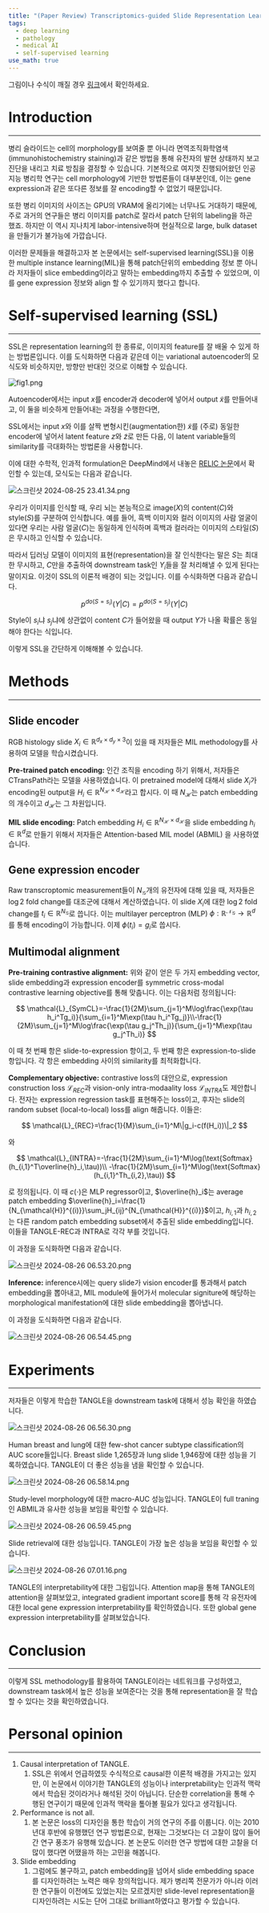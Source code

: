 ```yaml
---
title: "(Paper Review) Transcriptomics-guided Slide Representation Learning in Computational Pathology"
tags:
  - deep learning
  - pathology
  - medical AI
  - self-supervised learning
use_math: true
---
```


그림이나 수식이 깨질 경우 [링크](https://jryoungw.notion.site/Paper-Review-Transcriptomics-guided-Slide-Representation-Learning-in-Computational-Pathology-11822b934f564587b1be77764217fa03?pvs=4)에서 확인하세요.


# Introduction

---

병리 슬라이드는 cell의 morphology를 보여줄 뿐 아니라 면역조직화학염색(immunohistochemistry staining)과 같은 방법을 통해 유전자의 발현 상태까지 보고 진단을 내리고 치료 방침을 결정할 수 있습니다. 기본적으로 여지껏 진행되어왔던 인공지능 병리학 연구는 cell morphology에 기반한 방법론들이 대부분인데, 이는 gene expression과 같은 또다른 정보를 잘 encoding할 수 없었기 때문입니다.

또한 병리 이미지의 사이즈는 GPU의 VRAM에 올리기에는 너무나도 거대하기 때문에, 주로 과거의 연구들은 병리 이미지를 patch로 잘라서 patch 단위의 labeling을 하곤 했죠. 하지만 이 역시 지나치게 labor-intensive하며 현실적으로 large, bulk dataset을 만들기가 불가능에 가깝습니다.

이러한 문제들을 해결하고자 본 논문에서는 self-supervised learning(SSL)을 이용한 multiple instance learning(MIL)을 통해 patch단위의 embedding 정보 뿐 아니라 저자들이 slice embedding이라고 말하는 embedding까지 추출할 수 있었으며, 이를 gene expression 정보와 align 할 수 있기까지 했다고 합니다.

# Self-supervised learning (SSL)

---

SSL은 representation learning의 한 종류로, 이미지의 feature를 잘 배울 수 있게 하는 방법론입니다. 이를 도식화하면 다음과 같은데 이는 variational autoencoder의 모식도와 비슷하지만, 방향만 반대인 것으로 이해할 수 있습니다.

![fig1.png](/img/TANGLE/fig1.png)

Autoencoder에서는 input $x$를 encoder과 decoder에 넣어서 output $\widetilde{x}$를 만들어내고, 이 둘을 비슷하게 만들어내는 과정을 수행한다면,

SSL에서는 input $x$와 이를 살짝 변형시킨(augmentation한) $\widetilde{x}$를 (주로) 동일한 encoder에 넣어서 latent feature $z$와 $\widetilde{z}$로 만든 다음, 이 latent variable들의 similarity를 극대화하는 방법론을 사용합니다.

이에 대한 수학적, 인과적 formulation은 DeepMind에서 내놓은 [RELIC 논문](https://arxiv.org/abs/2010.07922)에서 확인할 수 있는데, 모식도는 다음과 같습니다.

![스크린샷 2024-08-25 23.41.34.png](/img/TANGLE/fig2.png)

우리가 이미지를 인식할 때, 우리 뇌는 본능적으로 image($X$)의 content($C$)와 style($S$)를 구분하여 인식합니다. 예를 들어, 흑백 이미지와 컬러 이미지의 사람 얼굴이 있다면 우리는 사람 얼굴($C$)는 동일하게 인식하며 흑백과 컬러라는 이미지의 스타일($S$)은 무시하고 인식할 수 있습니다.

따라서 딥러닝 모델이 이미지의 표현(representation)을 잘 인식한다는 말은 $S$는 최대한 무시하고, $C$만을 추출하여 downstream task인 $Y_i$들을 잘 처리해낼 수 있게 된다는 말이지요. 이것이 SSL의 이론적 배경이 되는 것입니다. 이를 수식화하면 다음과 같습니다.


$$
p^{do(S=s_i)}(Y|C)=p^{do(S=s_j)}(Y|C)
$$


Style이 $s_i$냐 $s_j$냐에 상관없이 content $C$가 들어왔을 때 output $Y$가 나올 확률은 동일해야 한다는 식입니다.

이렇게 SSL을 간단하게 이해해볼 수 있습니다.

# Methods

---

## Slide encoder

RGB histology slide $X_i\in\mathbb{R}^{d_x\times d_y\times 3}$이 있을 때 저자들은 MIL methodology를 사용하여 모델을 학습시켰습니다.

**Pre-trained patch encoding:** 인간 조직을 encoding 하기 위해서, 저자들은 CTransPath라는 모델을 사용하였습니다. 이 pretrained model에 대해서 slide $X_i$가 encoding된 output을 $H_i\in\mathbb{R}^{N_\mathcal{H}\times d_{\mathcal{H}}}$라고 합시다. 이 때 $N_{\mathcal{H}}$는 patch embedding의 개수이고 $d_{\mathcal{H}}$는 그 차원입니다.

**MIL slide encoding:** Patch embedding $H_i\in\mathbb{R}^{N_\mathcal{H}\times d_{\mathcal{H}}}$을 slide embedding $h_i\in\mathbb{R}^{d}$로 만들기 위해서 저자들은 Attention-based MIL model (ABMIL) 을 사용하였습니다.

## Gene expression encoder

Raw transcroptomic measurement들이 $N_{\mathcal{G}}$개의 유전자에 대해 있을 때, 저자들은 $\log 2$ fold change를 대조군에 대해서 계산하였습니다. 이 slide $X_i$에 대한 $\log 2$ fold change를 $t_i\in\mathbb{R}^{N_{\mathcal{G}}}$로 씁니다. 이는 multilayer perceptron (MLP) $\phi:\mathbb{R}^{\mathcal{N_{\mathcal{G}}}}\to\mathbb{R}^d$를 통해 encoding이 가능합니다. 이제 $\phi(t_i)=g_i$로 씁시다.

## Multimodal alignment

**Pre-training contrastive alignment:** 위와 같이 얻은 두 가지 embedding vector, slide embedding과 expression encoder를 symmetric cross-modal contrastive learning objective를 통해 맞춥니다. 이는 다음처럼 정의됩니다:


$$
\mathcal{L}_{SymCL}=-\frac{1}{2M}\sum_{j=1}^M\log\frac{\exp(\tau h_i^Tg_i)}{\sum_{i=1}^M\exp(\tau h_i^Tg_j)}\\-\frac{1}{2M}\sum_{j=1}^M\log\frac{\exp(\tau g_j^Th_j)}{\sum_{j=1}^M\exp(\tau g_j^Th_i)}
$$


이 때 첫 번째 항은 slide-to-expression 항이고, 두 번째 항은 expression-to-slide 항입니다. 각 항은 embedding 사이의 similarity를 최적화합니다.

**Complementary objective:** contrastive loss의 대안으로, expression construction loss $\mathcal{L}_{REC}$과 vision-only intra-modaality loss $\mathcal{L}_{INTRA}$도 제안합니다. 전자는 expression regression task를 표현해주는 loss이고, 후자는 slide의 random subset (local-to-local) loss를 align 해줍니다. 이들은:


$$
\mathcal{L}_{REC}=\frac{1}{M}\sum_{i=1}^M\|g_i-c(f(H_i))\|_2
$$


와


$$
\mathcal{L}_{INTRA}=-\frac{1}{2M}\sum_{i=1}^M\log(\text{Softmax}(h_{i,1}^T\overline{h}_i,\tau))\\
-\frac{1}{2M}\sum_{i=1}^M\log(\text{Softmax}(h_{i,1}^Th_{i,2},\tau))
$$


로 정의됩니다. 이 때 $c(\cdot)$은 MLP regressor이고, $\overline{h}_i$는 average patch embedding $\overline{h}_i=\frac{1}{N_{\mathcal{H}}^{(i)}}\sum_jH_{ij}^{N_{\mathcal{H}}^{(i)}}$이고, $h_{i,1}$과 $h_{i,2}$는 다른 random patch embedding subset에서 추출된 slide embedding입니다. 이들을 TANGLE-REC과 INTRA로 각각 부를 것입니다.

이 과정을 도식화하면 다음과 같습니다.

![스크린샷 2024-08-26 06.53.20.png](/img/TANGLE/fig3.png)

**Inference:** inference시에는 query slide가 vision encoder를 통과해서 patch embedding을 뽑아내고, MIL module에 들어가서 molecular signiture에 해당하는 morphological manifestation에 대한 slide embedding을 뽑아냅니다.

이 과정을 도식화하면 다음과 같습니다.

![스크린샷 2024-08-26 06.54.45.png](/img/TANGLE/fig4.png)

# Experiments

---

저자들은 이렇게 학습한 TANGLE을 downstream task에 대해서 성능 확인을 하였습니다.

![스크린샷 2024-08-26 06.56.30.png](/img/TANGLE/fig5.png)

Human breast and lung에 대한 few-shot cancer subtype classification의 AUC score들입니다. Breast slide 1,265장과 lung slide 1,946장에 대한 성능을 기록하였습니다. TANGLE이 더 좋은 성능을 냄을 확인할 수 있습니다.

![스크린샷 2024-08-26 06.58.14.png](/img/TANGLE/fig6.png)

Study-level morphology에 대한 macro-AUC 성능입니다. TANGLE이 full traning인 ABMIL과 유사한 성능을 보임을 확인할 수 있습니다.

![스크린샷 2024-08-26 06.59.45.png](/img/TANGLE/fig7.png)

Slide retrieval에 대한 성능입니다. TANGLE이 가장 높은 성능을 보임을 확인할 수 있습니다.

![스크린샷 2024-08-26 07.01.16.png](/img/TANGLE/fig8.png)

TANGLE의 interpretability에 대한 그림입니다. Attention map을 통해 TANGLE의 attention을 살펴보았고, integrated gradient important score를 통해 각 유전자에 대한 local gene expression interpretability를 확인하였습니다. 또한 global gene expression interpretability를 살펴보았습니다.

# Conclusion

---

이렇게 SSL methodology를 활용하여 TANGLE이라는 네트워크를 구성하였고, downstream task에서 높은 성능을 보여준다는 것을 통해 representation을 잘 학습할 수 있다는 것을 확인하였습니다.

# Personal opinion

---

1. Causal interpretation of TANGLE.
    1. SSL은 위에서 언급하였듯 수식적으로 causal한 이론적 배경을 가지고는 있지만, 이 논문에서 이야기한 TANGLE의 성능이나 interpretability는 인과적 맥락에서 학습된 것이라거나 해석된 것이 아닙니다. 단순한 correlation을 통해 수행된 연구이기 때문에 인과적 맥락을 톺아볼 필요가 있다고 생각됩니다.
2. Performance is not all.
    1. 본 논문은 loss의 디자인을 통한 학습이 거의 연구의 주를 이룹니다. 이는 2010년대 후반에 유행했던 연구 방법론으로, 현재는 그것보다는 더 고찰이 많이 들어간 연구 풍조가 유행해 있습니다. 본 논문도 이러한 연구 방법에 대한 고찰을 더 많이 했다면 어땠을까 하는 고민을 해봅니다.
3. Slide embedding
    1. 그럼에도 불구하고, patch embedding을 넘어서 slide embedding space를 디자인하려는 노력은 매우 창의적입니다. 제가 병리쪽 전문가가 아니라 이러한 연구들이 이전에도 있었는지는 모르겠지만 slide-level representation을 디자인하려는 시도는 단어 그대로 brilliant하였다고 평가할 수 있습니다.
